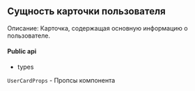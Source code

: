 ## Сущность карточки пользователя

Описание:
Карточка, содержащая основную информацию о пользователе.

#### Public api

- types

`UserCardProps` - Пропсы компонента
